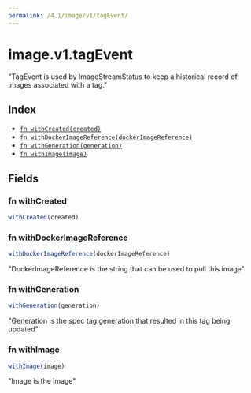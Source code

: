 ```yaml
---
permalink: /4.1/image/v1/tagEvent/
---
```


# image.v1.tagEvent

"TagEvent is used by ImageStreamStatus to keep a historical record of images associated with a tag."

## Index

* [`fn withCreated(created)`](#fn-withcreated)
* [`fn withDockerImageReference(dockerImageReference)`](#fn-withdockerimagereference)
* [`fn withGeneration(generation)`](#fn-withgeneration)
* [`fn withImage(image)`](#fn-withimage)

## Fields

### fn withCreated

```ts
withCreated(created)
```



### fn withDockerImageReference

```ts
withDockerImageReference(dockerImageReference)
```

"DockerImageReference is the string that can be used to pull this image"

### fn withGeneration

```ts
withGeneration(generation)
```

"Generation is the spec tag generation that resulted in this tag being updated"

### fn withImage

```ts
withImage(image)
```

"Image is the image"